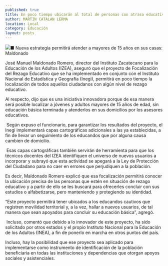 ```yaml
---
published: true
title: En poco tiempo ubicarán al total de personas con atraso educativo
author: MARTIN CATALAN LERMA
location: Local
category: Educación
layout: posts
---
```


![](http://i.imgur.com/1fBtxgtm.jpg)■ Nueva estrategia permitirá atender a mayores de 15 años en sus casas: Maldonado

José Manuel Maldonado Romero, director del Instituto Zacatecano para la Educación de los Adultos (IZEA), aseguró que el proyecto de Focalización del Rezago Educativo que se ha implementado en conjunto con el Instituto Nacional de Estadística y Geografía (Inegi), permitirá en poco tiempo la localización de todos aquellos ciudadanos con algún nivel de rezago educativo.

Al respecto, dijo que es una iniciativa innovadora porque de esa manera será posible localizar a jóvenes y adultos mayores de 15 años de edad, sin educación básica terminada y atenderlos en sus domicilios por los asesores educativos.

 Según expuso el funcionario, para garantizar los resultados del proyecto, el Inegi implementará capas cartográficas adicionales a las ya establecidas, a fin de llevar un seguimiento de los educandos que por alguna causa cambien de domicilio.
 
 Esas capas cartográficas también servirán de herramienta para que los técnicos docentes del IZEA identifiquen el universo de nuevos usuarios a incorporar y subrayó que esta actividad se apegará a la Ley de Protección del Ciudadano para no caer en errores que perjudiquen a la población.
 
Es decir, Maldonado Romero explicó que esa focalización permitirá conocer la ubicación precisa de las personas que estén en situación de rezago educativo y a partir de ello se les buscará para ofrecerles concluir con sus estudios o alfabetizarse, pero manteniendo y protegiendo su identidad.

“Este proyecto permitirá tener ubicados a los educandos cautivos que registren movilidad territorial y, a la vez, hallar a nuevos usuarios, de tal manera que sean apoyados para concluir su educación básica”, agregó.

 Incluso, comentó que debido a lo innovador de este proyecto, ha sido solicitado por otros estados y el propio Instituto Nacional para la Educación de los Adultos (INEA), a fin de ponerlo en marcha en otros puntos del país.
 
Incluso, hay la posibilidad que ese proyecto sea aplicado para implementarse como instrumento de identificación de la población beneficiaria en todas las instituciones y dependencias que otorgan apoyos sociales y asistenciales.
